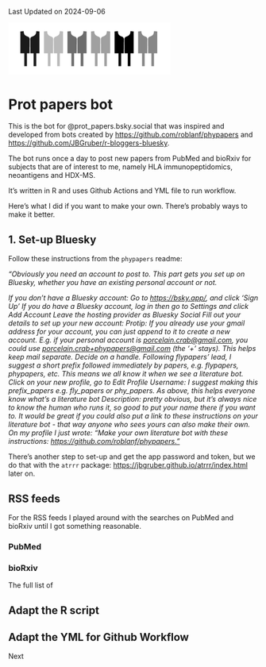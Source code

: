 
Last Updated on 2024-09-06

<img src="hlas.png" width="327" />

# Prot papers bot

This is the bot for @prot_papers.bsky.social that was inspired and
developed from bots created by https://github.com/roblanf/phypapers and
https://github.com/JBGruber/r-bloggers-bluesky.

The bot runs once a day to post new papers from PubMed and bioRxiv for
subjects that are of interest to me, namely HLA immunopeptidomics,
neoantigens and HDX-MS.

It’s written in R and uses Github Actions and YML file to run workflow.

Here’s what I did if you want to make your own. There’s probably ways to
make it better.

## 1. Set-up Bluesky

Follow these instructions from the `phypapers` readme:

<em> “Obviously you need an account to post to. This part gets you set
up on Bluesky, whether you have an existing personal account or not.

If you don’t have a Bluesky account: Go to https://bsky.app/, and click
‘Sign Up’ If you do have a Bluesky account, log in then go to Settings
and click Add Account Leave the hosting provider as Bluesky Social Fill
out your details to set up your new account: Protip: If you already use
your gmail address for your account, you can just append to it to create
a new account. E.g. if your personal account is
porcelain.crab@gmail.com, you could use
porcelain.crab+phypapers@gmail.com (the ‘+’ stays). This helps keep mail
separate. Decide on a handle. Following flypapers’ lead, I suggest a
short prefix followed immediately by papers, e.g. flypapers, phypapers,
etc. This means we all know it when we see a literature bot. Click on
your new profile, go to Edit Profile Username: I suggest making this
prefix_papers e.g. fly_papers or phy_papers. As above, this helps
everyone know what’s a literature bot Description: pretty obvious, but
it’s always nice to know the human who runs it, so good to put your name
there if you want to. It would be great if you could also put a link to
these instructions on your literature bot - that way anyone who sees
yours can also make their own. On my profile I just wrote: “Make your
own literature bot with these instructions:
https://github.com/roblanf/phypapers.” </em>

There’s another step to set-up and get the app password and token, but
we do that with the `atrrr` package:
https://jbgruber.github.io/atrrr/index.html later on.

## RSS feeds

For the RSS feeds I played around with the searches on PubMed and
bioRxiv until I got something reasonable.

### PubMed

### bioRxiv

The full list of

## Adapt the R script

## Adapt the YML for Github Workflow

Next

